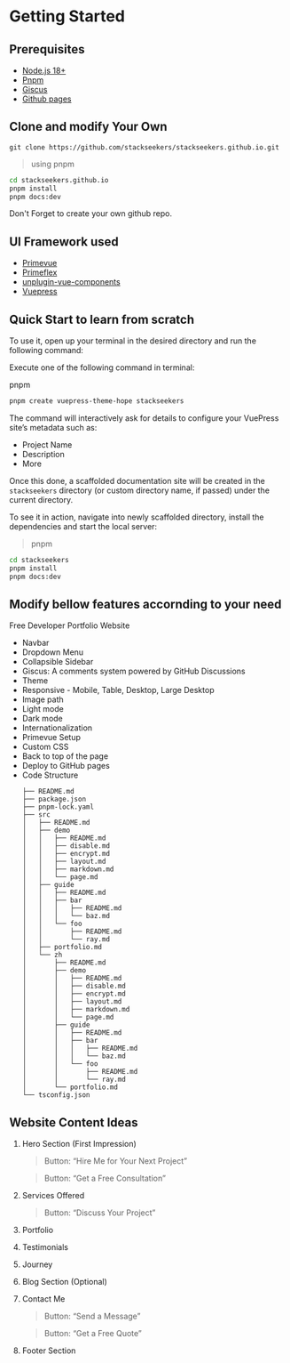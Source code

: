# Getting Started

## Prerequisites

- [Node.js 18+](https://nodejs.org/en/)
- [Pnpm](https://pnpm.io/installation)
- [Giscus](https://giscus.app/)
- [Github pages](https://docs.github.com/en/pages/quickstart)


## Clone and modify Your Own

```
git clone https://github.com/stackseekers/stackseekers.github.io.git
```

> using pnpm

```bash
cd stackseekers.github.io
pnpm install
pnpm docs:dev
```

Don't Forget to create your own github repo.

## UI Framework used

- [Primevue](https://primevue.org/vite)
- [Primeflex](https://primeflex.org/installation)
- [unplugin-vue-components](https://www.npmjs.com/package/unplugin-vue-components)
- [Vuepress](https://v2.vuepress.vuejs.org/)

## Quick Start to learn from scratch

To use it, open up your terminal in the desired directory and run the following command:

Execute one of the following command in terminal:

pnpm

```bash
pnpm create vuepress-theme-hope stackseekers
```

The command will interactively ask for details to configure your VuePress site’s metadata such as:

- Project Name
- Description
- More

Once this done, a scaffolded documentation site will be created in the `stackseekers` directory (or custom directory name, if passed) under the current directory.

To see it in action, navigate into newly scaffolded directory, install the dependencies and start the local server:

> pnpm

```bash
cd stackseekers
pnpm install
pnpm docs:dev
```

## Modify bellow features accornding to your need

Free Developer Portfolio Website

<ul>

<li>Navbar</li>
<li>Dropdown Menu</li>
<li>Collapsible Sidebar</li>
<li>Giscus: A comments system powered by GitHub Discussions</li>
<li>Theme</li>
<li>Responsive - Mobile, Table, Desktop, Large Desktop</li>
<li>Image path</li>
<li>Light mode</li>
<li>Dark mode</li>
<li>Internationalization</li>
<li>Primevue Setup</li>
<li>Custom CSS</li>
<li>Back to top of the page</li>
<li>Deploy to GitHub pages</li>
<li>Code Structure

```
├── README.md
├── package.json
├── pnpm-lock.yaml
├── src
│   ├── README.md
│   ├── demo
│   │   ├── README.md
│   │   ├── disable.md
│   │   ├── encrypt.md
│   │   ├── layout.md
│   │   ├── markdown.md
│   │   └── page.md
│   ├── guide
│   │   ├── README.md
│   │   ├── bar
│   │   │   ├── README.md
│   │   │   └── baz.md
│   │   └── foo
│   │       ├── README.md
│   │       └── ray.md
│   ├── portfolio.md
│   └── zh
│       ├── README.md
│       ├── demo
│       │   ├── README.md
│       │   ├── disable.md
│       │   ├── encrypt.md
│       │   ├── layout.md
│       │   ├── markdown.md
│       │   └── page.md
│       ├── guide
│       │   ├── README.md
│       │   ├── bar
│       │   │   ├── README.md
│       │   │   └── baz.md
│       │   └── foo
│       │       ├── README.md
│       │       └── ray.md
│       └── portfolio.md
└── tsconfig.json
```

</li>
</ul>


## Website Content Ideas

1. Hero Section (First Impression)

    > Button: “Hire Me for Your Next Project”

    > Button: “Get a Free Consultation”

2. Services Offered
    > Button: “Discuss Your Project”

3. Portfolio

4. Testimonials

5. Journey

6. Blog Section (Optional)

7. Contact Me
    > Button: “Send a Message”
    
    > Button: “Get a Free Quote”

8. Footer Section
